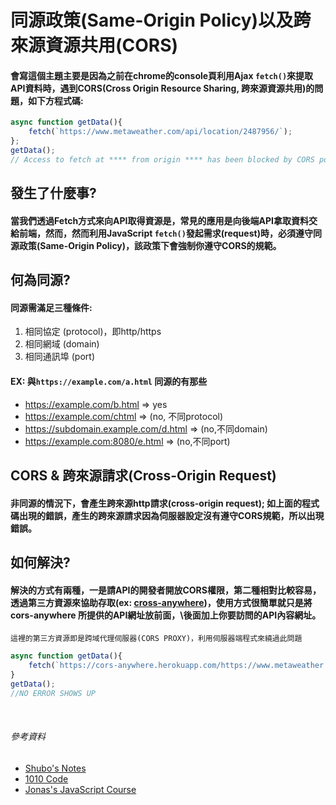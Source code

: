 # 同源政策(Same-Origin Policy)以及跨來源資源共用(CORS)

#### 會寫這個主題主要是因為之前在chrome的console頁利用Ajax `fetch()`來提取API資料時，遇到CORS(Cross Origin Resource Sharing, 跨來源資源共用)的問題，如下方程式碼:

```js
async function getData(){
    fetch(`https://www.metaweather.com/api/location/2487956/`);
};
getData();
// Access to fetch at **** from origin **** has been blocked by CORS policy.....
```

## 發生了什麼事?
#### 當我們透過Fetch方式來向API取得資源是，常見的應用是向後端API拿取資料交給前端，然而，然而利用JavaScript `fetch()`發起需求(request)時，必須遵守同源政策(Same-Origin Policy)，該政策下會強制你遵守CORS的規範。

## 何為同源?
#### 同源需滿足三種條件:
1. 相同協定 (protocol)，即http/https
2. 相同網域 (domain)
3. 相同通訊埠 (port)

#### EX: 與`https://example.com/a.html` 同源的有那些

* https://example.com/b.html => yes
* https://example.com/chtml => (no, 不同protocol)
* https://subdomain.example.com/d.html => (no,不同domain)
* https://example.com:8080/e.html => (no,不同port)

## CORS & 跨來源請求(Cross-Origin Request)
#### 非同源的情況下，會產生跨來源http請求(cross-origin request); 如上面的程式碼出現的錯誤，產生的跨來源請求因為伺服器設定沒有遵守CORS規範，所以出現錯誤。

## 如何解決?

#### 解決的方式有兩種，一是請API的開發者開放CORS權限，第二種相對比較容易，透過第三方資源來協助存取(ex: [cross-anywhere](https://github.com/Rob--W/cors-anywhere/))，使用方式很簡單就只是將 cors-anywhere 所提供的API網址放前面，\後面加上你要訪問的API內容網址。

`這裡的第三方資源即是跨域代理伺服器(CORS PROXY)，利用伺服器端程式來繞過此問題`
```js
async function getData(){
    fetch(`https://cors-anywhere.herokuapp.com/https://www.metaweather.com/api/location/2487956/`);
}
getData();
//NO ERROR SHOWS UP
```

<br>

###### 參考資料
* [Shubo's Notes](https://shubo.io/what-is-cors/)
* [1010 Code](https://andy6804tw.github.io/2017/12/27/middleware-tutorial/#%E8%B7%A8%E4%BE%86%E6%BA%90%E8%B3%87%E6%BA%90%E5%85%B1%E4%BA%AB-cors)
* [Jonas's JavaScript Course](https://www.udemy.com/course/the-complete-javascript-course/)

